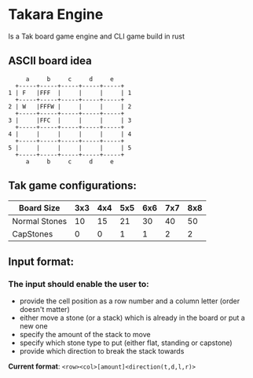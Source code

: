 # Takara Engine

Is a Tak board game engine and CLI game build in rust

## ASCII board idea

```
     a     b     c     d     e
  +-----+-----+-----+-----+-----+
1 | F   |FFF  |     |     |     | 1
  +-----+-----+-----+-----+-----+
2 | W   |FFFW |     |     |     | 2
  +-----+-----+-----+-----+-----+
3 |     |FFC  |     |     |     | 3
  +-----+-----+-----+-----+-----+
4 |     |     |     |     |     | 4
  +-----+-----+-----+-----+-----+
5 |     |     |     |     |     | 5
  +-----+-----+-----+-----+-----+
     a     b     c     d     e
```

## Tak game configurations:

| Board Size   | 3x3 | 4x4 | 5x5 | 6x6 | 7x7 | 8x8 |
|--------------|-----|-----|-----|-----|-----|-----|
| Normal Stones| 10  | 15  | 21  | 30  | 40  | 50  |
| CapStones    | 0   | 0   | 1   | 1   | 2   | 2   |

## Input format:

### The input should enable the user to:
  - provide the cell position as a row number and a column letter (order doesn't matter)
  - either move a stone (or a stack) which is already in the board or put a new one
  - specify the amount of the stack to move
  - specify which stone type to put (either flat, standing or capstone)
  - provide which direction to break the stack towards

**Current format**: `<row><col>[amount]<direction(t,d,l,r)>`
